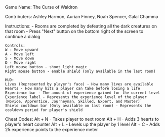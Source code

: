 Game Name: The Curse of Waldron


Contributers: Ashley Harmon, Aurian Finney, Noah Spencer, Galal Chamma


Instructions:
	- Rooms are completed by defeating all the dark creatures on that room
	- Press "Next" button on the bottom right of the screen to continue a dialog

	Controls:
	W - Move upward
	A - Move left
	S - Move down
	D - Move right
	Left mouse button - shoot light magic 
	Right mouse button - enable shield (only available in the last room)
	
	HUD:
	Lives (Represented by player's face) - How many lives are available
	Hearts - How many hits a player can take before losing a life
	Experience bar - The amount of experience gained for the current level
	Experience label - Represents the experience level of the player (Novice, Apprentice, Journeyman, Skilled, Expert, and Master)
	Shield cooldown bar (Only available on last room) - Represents the cooldown period for player's shield

	
Cheat Codes:
	Alt + N - Takes player to next room 
	Alt + H - Adds 3 hearts to player's heart counter
	Alt + L - Levels up the player by 1 level 
	Alt + C - Adds 25 experience points to the experience meter